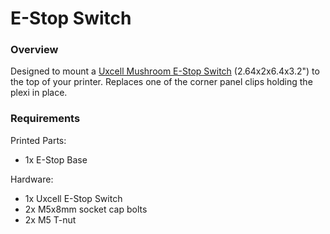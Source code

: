 # E-Stop Switch

### Overview

Designed to mount a [Uxcell Mushroom E-Stop Switch](https://www.amazon.com/gp/product/B008ZY8G5O/ref=oh_aui_search_detailpage?ie=UTF8&th=1) 
(2.64x2x6.4x3.2") to the top of your printer.  Replaces one of the corner
panel clips holding the plexi in place.  

### Requirements

Printed Parts:

 * 1x E-Stop Base

Hardware: 

 * 1x Uxcell E-Stop Switch
 * 2x M5x8mm socket cap bolts
 * 2x M5 T-nut
